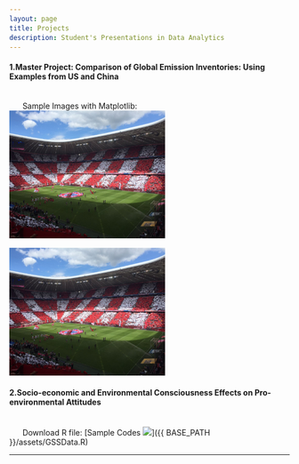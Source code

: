 ```yaml
---
layout: page
title: Projects
description: Student's Presentations in Data Analytics
---
```


#### 1.Master Project: Comparison of Global Emission Inventories: Using Examples from US and China
<br/>&nbsp; &nbsp; &nbsp; Sample Images with Matplotlib:
<img src="Allianz1.JPG" alt="R/A1" style="width:280px;height:230px;">

<img src="Allianz1.JPG" alt="R/A1" style="width:280px;height:230px;">
&nbsp; &nbsp; &nbsp; 

#### 2.Socio-economic and Environmental Consciousness Effects on Pro-environmental Attitudes
<br/>&nbsp; &nbsp; &nbsp; Download R file:
[Sample Codes ![](icons16/R-icon.png)]({{ BASE_PATH }}/assets/GSSData.R)
&nbsp; &nbsp; &nbsp; 

---
